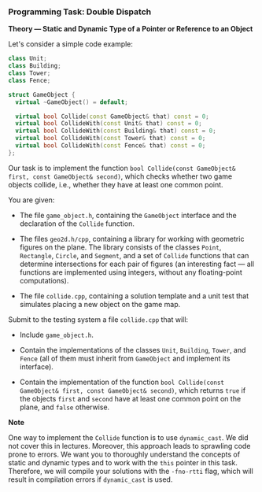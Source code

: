 ### Programming Task: Double Dispatch

**Theory — Static and Dynamic Type of a Pointer or Reference to an Object**

Let's consider a simple code example:

```cpp
class Unit;
class Building;
class Tower;
class Fence;

struct GameObject {
  virtual ~GameObject() = default;

  virtual bool Collide(const GameObject& that) const = 0;
  virtual bool CollideWith(const Unit& that) const = 0;
  virtual bool CollideWith(const Building& that) const = 0;
  virtual bool CollideWith(const Tower& that) const = 0;
  virtual bool CollideWith(const Fence& that) const = 0;
};
```

Our task is to implement the function `bool Collide(const GameObject& first, const GameObject& second)`, which checks whether two game objects collide, i.e., whether they have at least one common point.

You are given:

- The file `game_object.h`, containing the `GameObject` interface and the declaration of the `Collide` function.
  
- The files `geo2d.h/cpp`, containing a library for working with geometric figures on the plane. The library consists of the classes `Point`, `Rectangle`, `Circle`, and `Segment`, and a set of `Collide` functions that can determine intersections for each pair of figures (an interesting fact — all functions are implemented using integers, without any floating-point computations).
  
- The file `collide.cpp`, containing a solution template and a unit test that simulates placing a new object on the game map.

Submit to the testing system a file `collide.cpp` that will:

- Include `game_object.h`.

- Contain the implementations of the classes `Unit`, `Building`, `Tower`, and `Fence` (all of them must inherit from `GameObject` and implement its interface).

- Contain the implementation of the function `bool Collide(const GameObject& first, const GameObject& second)`, which returns `true` if the objects `first` and `second` have at least one common point on the plane, and `false` otherwise.

**Note**

One way to implement the `Collide` function is to use `dynamic_cast`. We did not cover this in lectures. Moreover, this approach leads to sprawling code prone to errors. We want you to thoroughly understand the concepts of static and dynamic types and to work with the `this` pointer in this task. Therefore, we will compile your solutions with the `-fno-rtti` flag, which will result in compilation errors if `dynamic_cast` is used.